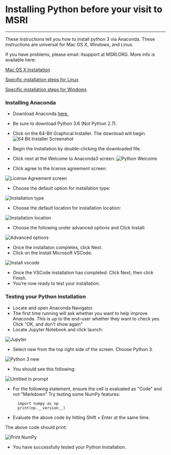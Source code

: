 # Installing Python before your visit to MSRI
---
These instructions tell you how to install python 3 via Anaconda. These instructions are universal for Mac OS X, Windows, and Linux.

If you have problems, please email: itsupport at MSRI.ORG. More info is available here:

[Mac OS X Installation](https://docs.anaconda.com/anaconda/install/mac-os)

[Specific installation steps for Linux](https://docs.anaconda.com/anaconda/install/linux)

[Specific installation steps for Windows](https://docs.anaconda.com/anaconda/install/windows)

		
### Installing Anaconda

* Download Anaconda [here.](https://www.anaconda.com/download)
* Be sure to download Python 3.6 (Not Python 2.7).  
* Click on the 64-Bit Graphical Installer. The download will begin. 
![64 Bit Installer Screenshot](https://s3-us-west-1.amazonaws.com/msri.org/computing/python-3.6.png) 

* Begin the installation by double-clicking the downloaded file. 
* Click next at the Welcome to Anaconda3 screen:
![Python Welcome](https://s3-us-west-1.amazonaws.com/msri.org/computing/welcome-python.png)
* Click agree to the license agreement screen: 

![License Agreement screen](https://s3-us-west-1.amazonaws.com/msri.org/computing/license-python.png)
* Choose the default option for installation type:

![Installation type](https://s3-us-west-1.amazonaws.com/msri.org/computing/installation-type-python.png)
* Choose the default location for installation location:

![Installation location](https://s3-us-west-1.amazonaws.com/msri.org/computing/destination-python.png)
* Choose the following under advanced options and Click Install:

![Advanced options](https://s3-us-west-1.amazonaws.com/msri.org/computing/advanced-python.png)

* Once the installaton completes, click Next.
* Click on the Install Microsoft VSCode. 

![Install vscode](https://s3-us-west-1.amazonaws.com/msri.org/computing/install-vscode-python.png)
* Once the VSCode installation has completed. Click Next, then click Finish. 
* You're now ready to test your installation.

### Testing your Python installation

* Locate and open Anaconda Navigator.
* The first time running will ask whether you want to help improve Anaconda. This is up to the end-user whether they want to check yes. Click "OK, and don't show again"
* Locate Jupyter Notebook and click launch:

![Jupyter](https://s3-us-west-1.amazonaws.com/msri.org/computing/jupyter-notebook.png)

* Select new from the top right side of the screen. Choose Python 3. 

![Python 3 new](https://s3-us-west-1.amazonaws.com/msri.org/computing/new-python-3.png)
* You should see this following: 

![Untitled in prompt](https://s3-us-west-1.amazonaws.com/msri.org/computing/Untitlied-in-prompt.png)


* For the following statement, ensure the cell is evaluated as "Code" and not "Markdown" Try testing some NumPy features:
		
		import numpy as np
		print(np.__version__)
		
* Evaluate the above code by hitting Shift + Enter at the same time.

The above code should print:

![Print NumPy](https://s3-us-west-1.amazonaws.com/msri.org/computing/print-numpy.png)
		


* You have successfully tested your Python Installation. 
